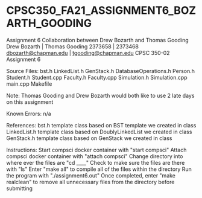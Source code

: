 # CPSC350_FA21_ASSIGNMENT6_BOZARTH_GOODING
Assignment 6 Collaboration between Drew Bozarth and Thomas Gooding
Drew Bozarth | Thomas Gooding
2373658 | 2373468
dbozarth@chapman.edu | tgooding@chapman.edu
CPSC 350-02
Assignment 6

Source Files:
bst.h
LinkedList.h
GenStack.h
DatabaseOperations.h
Person.h
Student.h
Student.cpp
Faculty.h
Faculty.cpp
Simulation.h
Simulation.cpp
main.cpp
Makefile

Note:
Thomas Gooding and Drew Bozarth would both like to use 2 late days on this assignment

Known Errors:
n/a

References:
bst.h template class based on BST template we created in class
LinkedList.h template class based on DoublyLinkedList we created in class
GenStack.h template class based on GenStack we created in class

Instructions:
Start compsci docker container with "start compsci"
Attach compsci docker container with "attach compsci"
Change directory into where ever the files are "cd ____"
Check to make sure the files are there with "ls"
Enter "make all" to compile all of the files within the directory
Run the program with "./assignment6.out"
Once completed, enter "make realclean" to remove all unnecessary files from the directory before submitting
